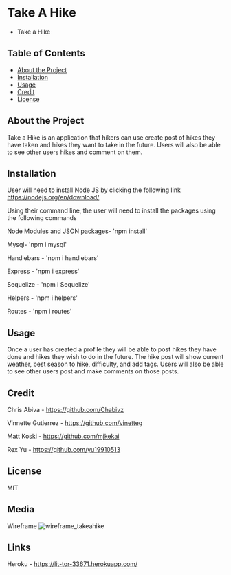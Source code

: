 # Take A Hike

- Take a Hike

## Table of Contents

- [About the Project](#about-the-project)
- [Installation](#installation)
- [Usage](#usage)
- [Credit](#credit)
- [License](#license)

## About the Project

Take a Hike is an application that hikers can use create post of hikes they have taken and hikes they want to take in the future. Users will also be able to see other users hikes and comment on them.

## Installation

User will need to install Node JS by clicking the following link https://nodejs.org/en/download/

Using their command line, the user will need to install the packages using the following commands

Node Modules and JSON packages- 'npm install'

Mysql- 'npm i mysql'

Handlebars - 'npm i handlebars'

Express - 'npm i express'

Sequelize - 'npm i Sequelize'

Helpers - 'npm i helpers'

Routes - 'npm i routes'

## Usage

Once a user has created a profile they will be able to post hikes they have done and hikes they wish to do in the future. The hike post will show current weather, best season to hike, difficulty, and add tags. Users will also be able to see other users post and make comments on those posts.

## Credit

Chris Abiva - https://github.com/Chabivz

Vinnette Gutierrez - https://github.com/vinetteg

Matt Koski - https://github.com/mjkekai

Rex Yu - https://github.com/yu19910513

## License

MIT

## Media

Wireframe
![wireframe_takeahike](https://user-images.githubusercontent.com/78839909/124989914-874e4500-dff4-11eb-9372-54e7ca86fbad.jpg)


## Links

Heroku - https://lit-tor-33671.herokuapp.com/
